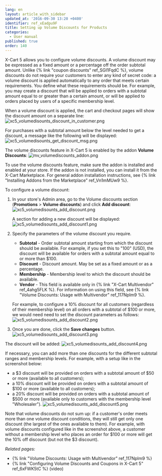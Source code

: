 ```yaml
---
lang: en
layout: article_with_sidebar
updated_at: '2016-09-30 13:20 +0400'
identifier: ref_xEadpu9F
title: Setting up Volume Discounts for Products
categories:
  - User manual
published: true
order: 140
---
```


X-Cart 5 allows you to configure volume discounts. A volume discount may be expressed as a fixed amount or a percentage off the order subtotal amount. Unlike {% link "coupon discounts" ref_SGI1FqdC %}, volume discounts do not require your customers to enter any kind of secret code: a volume discount is applied automatically to any order that meets certain requirements. You define what these requirements should be. For example, you may create a discount that will be applied to orders with a subtotal amount equal to or greater than a certain amount, or will be applied to orders placed by users of a specific membership level.

When a volume discount is applied, the cart and checkout pages will show the discount amount on a separate line:
![xc5_volumedisounts_discount_in_customer.png]({{site.baseurl}}/attachments/ref_xEadpu9F/xc5_volumedisounts_discount_in_customer.png)

For purchases with a subtotal amount below the level needed to get a discount, a message like the following will be displayed:
![xc5_volumedisounts_get_discount_msg.png]({{site.baseurl}}/attachments/ref_xEadpu9F/xc5_volumedisounts_get_discount_msg.png)

The volume discounts feature in X-Cart 5 is enabled by the addon **Volume Discounts**:
![mv_volumediscounts_addon.png]({{site.baseurl}}/attachments/ref_xEadpu9F/mv_volumediscounts_addon.png)

To use the volume discounts feature, make sure the addon is installed and enabled at your store. If the addon is not installed, you can install it from the X-Cart Marketplace. For general addon installation instructions, see {% link "Installing Addons from the Marketplace" ref_Vn1mMUw9 %}.

To configure a volume discount:

1.  In your store's Admin area, go to the Volume discounts section (**Promotions** > **Volume discounts**) and click **Add discount**:
    ![xc5_volumedisounts_add_discount.png]({{site.baseurl}}/attachments/ref_xEadpu9F/xc5_volumedisounts_add_discount.png)
    
    A section for adding a new discount will be displayed:
    ![xc5_volumedisounts_add_discount1.png]({{site.baseurl}}/attachments/ref_xEadpu9F/xc5_volumedisounts_add_discount1.png)
    
2.  Specify the parameters of the volume discount you require.
    
    * **Subtotal** - Order subtotal amount starting from which the discount should be available. For example, if you set this to "100" (USD), the discount will be available for orders with a subtotal amount equal to or more than $100.
    * **Discount** - Discount amount. May be set as a fixed amount or as a percentage.
    * **Membership** - Membership level to which the discount should be available.
    * **Vendor** - This field is available only in {% link "X-Cart Multivendor" ref_4ahg5FLK %}. For information on using this field, see {% link "Volume Discounts: Usage with Multivendor" ref_117NpIm9 %}.
    
    For example, to configure a 10% discount for all customers (regardless of their membership level) on all orders with a subtotal of $100 or more, we would need need to set the discount parameters as follows:
    ![xc5_volumedisounts_add_discount2.png]({{site.baseurl}}/attachments/ref_xEadpu9F/xc5_volumedisounts_add_discount2.png)
    
3.  Once you are done, click the **Save changes** button.
    ![xc5_volumedisounts_add_discount3.png]({{site.baseurl}}/attachments/ref_xEadpu9F/xc5_volumedisounts_add_discount3.png)

The discount will be added:
![xc5_volumedisounts_add_discount4.png]({{site.baseurl}}/attachments/ref_xEadpu9F/xc5_volumedisounts_add_discount4.png)

If necessary, you can add more than one discounts for the different subtotal ranges and membership levels. For example, with a setup like in the screenshot below:
   * a $3 discount will be provided on orders with a subtotal amount of $50 or more (available to all customers);
   * a 10% discount will be provided on orders with a subtotal amount of $100 or more (available to all customers);
   *  a 20% discount will be provided on orders with a subtotal amount of $500 or more (available only to customers with the membership level "Wholesaler").
![xc5_volumedisounts_add_discount5.png]({{site.baseurl}}/attachments/ref_xEadpu9F/xc5_volumedisounts_add_discount5.png)

Note that volume discounts do not sum up: if a customer's order meets more than one volume discount conditions, they will still get only one discount (the largest of the ones available to them). For example, with volume discounts configured like in the screenshot above, a customer without a membership level who places an order for $100 or more will get the 10% off discount (but not the $3 discount).

_Related pages:_

   * {% link "Volume Discounts: Usage with Multivendor" ref_117NpIm9 %}
   * {% link "Configuring Volume Discounts and Coupons in X-Cart 5" ref_6xFWK5tC %} (video)
